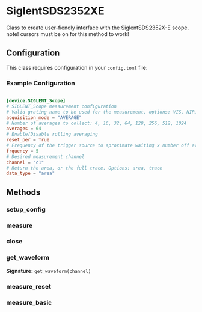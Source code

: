 # SiglentSDS2352XE

Class to create user-fiendly interface with the SiglentSDS2352X-E scope.
note! cursors must be on for this method to work!


## Configuration

This class requires configuration in your `config.toml` file:


### Example Configuration

```toml

[device.SIGLENT_Scope]
# SIGLENT_Scope measurement configuration
# Valid grating name to be used for the measurement, options: VIS, NIR, MIR
acquisition_mode = "AVERAGE"
# Number of averages to collect: 4, 16, 32, 64, 128, 256, 512, 1024
averages = 64
# Enable/Disable rolling averaging
reset_per = True
# Frequency of the trigger source to aproximate waiting x number off averages. The scope doesnt have a query to see if the number of averages has been reached
frquency = 5
# Desired measurement channel
channel = "c1"
# Return the area, or the full trace. Options: area, trace
data_type = "area"
```


## Methods

### setup_config



### measure



### close



### get_waveform

**Signature:** `get_waveform(channel)`



### measure_reset



### measure_basic


